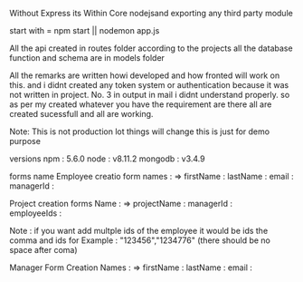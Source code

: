 
Without Express its Within Core nodejsand exporting any third party module



start with = npm start || nodemon app.js

All the api created in routes folder according to the projects
all the database function and schema are in models folder



All the remarks are written howi developed and how fronted will work on this. and i didnt created any token system or authentication because it was not written in project. No. 3 in output in mail i didnt understand properly. so as per my created whatever you have the requirement are there all are created sucessfull and all are working.


Note: This is not production lot things will change this is just for demo purpose

versions
npm : 5.6.0
node : v8.11.2
mongodb : v3.4.9


forms name
Employee creatio form names : =>
firstName : 
lastName  :
email     :
managerId :


Project creation forms Name : =>
projectName : 
managerId  :  
employeeIds : 

Note : if you want add multple ids of the employee it would be ids the comma and ids
        for Example : "123456","1234776" (there should be no space after coma)


Manager Form Creation Names : =>
firstName :
lastName  :
email     :
